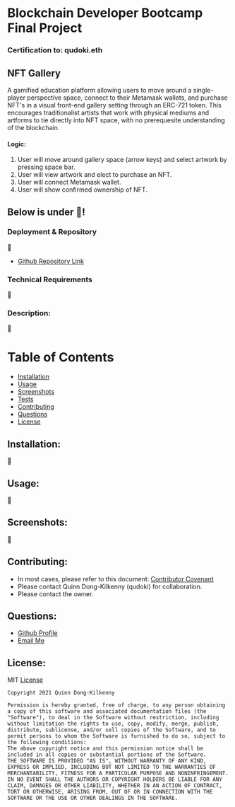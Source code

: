 # Blockchain Developer Bootcamp Final Project
### Certification to: qudoki.eth
## NFT Gallery

A gamified education platform allowing users to move around a single-player perspective space, connect to their Metamask wallets, and purchase NFT's in a visual front-end gallery setting through an ERC-721 token. This encourages traditionalist artists that work with physical mediums and artforms to tie directly into NFT space, with no prerequesite understanding of the blockchain.
#### Logic:
1. User will move around gallery space (arrow keys) and select artwork by pressing space bar.
2. User will view artwork and elect to purchase an NFT.
3. User will connect Metamask wallet.
4. User will show confirmed ownership of NFT.

## Below is under :construction:!

### Deployment & Repository
:construction:
- [Github Repository Link](https://github.com/qudoki/blockchain-developer-bootcamp-final-project)

### Technical Requirements
:construction:
<!-- * Javascript
* React.js
* JSX
* Express/Node.js
* MongoDB/Mongoose
* Node.js/Express
* Bootstrap
* Various NPM packages
* HTML5/CSS -->
  
### Description: 
:construction:

# Table of Contents
- [Installation](https://github.com/qudoki/blockchain-developer-bootcamp-final-project/blob/main/README.md#installation)
- [Usage](https://github.com/qudoki/qudoki/blockchain-developer-bootcamp-final-project/blob/main/README.md#usage)
- [Screenshots](https://github.com/qudoki/blockchain-developer-bootcamp-final-project/blob/main/README.md#screenshots)
- [Tests](https://github.com/qudoki/blockchain-developer-bootcamp-final-project/blob/main/README.md#usage)
- [Contributing](https://github.com/qudoki/blockchain-developer-bootcamp-final-project/blob/main/README.md#contributions)
- [Questions](https://github.com/qudoki/blockchain-developer-bootcamp-final-project/blob/main/README.md#questions)
- [License](https://github.com/qudoki/blockchain-developer-bootcamp-final-project/blob/main/README.md#license)

## Installation:
:construction:

## Usage:
:construction:

## Screenshots:
:construction:
<!-- ![ScreenShot](./client/public/new.png) -->

## Contributing:
- In most cases, please refer to this document: [Contributor Covenant](https://www.contributor-covenant.org/) 
- Please contact Quinn Dong-Kilkenny (qudoki) for collaboration.
- Please contact the owner.

## Questions:
- [Github Profile](https://github.com/qudoki)
- [Email Me](mailto:qdong327@gmail.com)

## License: 
MIT
[License](https://img.shields.io/badge/license-MIT-green")

    Copyright 2021 Quinn Dong-Kilkenny 

    Permission is hereby granted, free of charge, to any person obtaining a copy of this software and associated documentation files (the "Software"), to deal in the Software without restriction, including without limitation the rights to use, copy, modify, merge, publish, distribute, sublicense, and/or sell copies of the Software, and to permit persons to whom the Software is furnished to do so, subject to the following conditions:
    The above copyright notice and this permission notice shall be included in all copies or substantial portions of the Software.
    THE SOFTWARE IS PROVIDED "AS IS", WITHOUT WARRANTY OF ANY KIND, EXPRESS OR IMPLIED, INCLUDING BUT NOT LIMITED TO THE WARRANTIES OF MERCHANTABILITY, FITNESS FOR A PARTICULAR PURPOSE AND NONINFRINGEMENT. IN NO EVENT SHALL THE AUTHORS OR COPYRIGHT HOLDERS BE LIABLE FOR ANY CLAIM, DAMAGES OR OTHER LIABILITY, WHETHER IN AN ACTION OF CONTRACT, TORT OR OTHERWISE, ARISING FROM, OUT OF OR IN CONNECTION WITH THE SOFTWARE OR THE USE OR OTHER DEALINGS IN THE SOFTWARE.